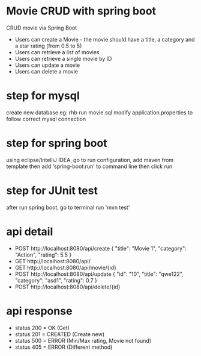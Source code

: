 # Movie CRUD with spring boot
CRUD movie via Spring Boot
- Users can create a Movie - the movie should have a title, a category and a star rating (from 0.5 to 5) 
- Users can retrieve a list of movies
- Users can retrieve a single movie by ID
- Users can update a movie
- Users can delete a movie 

# step for mysql
create new database eg: rhb
run movie.sql
modify application.properties to follow correct mysql connection

# step for spring boot
using eclipse/IntelliJ IDEA, go to run configuration, add maven from template then add 'spring-boot:run' to command line then click run

# step for JUnit test
after run spring boot, go to terminal run 'mvn test'

# api detail
- POST http://localhost:8080/api/create
{
    "title": "Movie 1",
    "category": "Action",
    "rating": 5.5
}
- GET http://localhost:8080/api/
- GET http://localhost:8080/api/movie/{id}
- POST http://localhost:8080/api/update
{
    "id": "10",
    "title": "qwe122",
    "category": "asd1",
    "rating": 0.7
}
- POST http://localhost:8080/api/delete/{id}

# api response
- status 200 = OK (Get)
- status 201 = CREATED (Create new)
- status 500 = ERROR (Min/Max rating, Movie not found)
- status 405 = ERROR (Different method)
